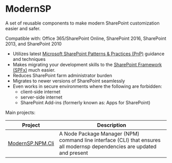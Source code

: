 # ModernSP
A set of reusable components to make modern SharePoint customization easier and safer.

Compatible with: Office 365/SharePoint Online, SharePoint 2016, SharePoint 2013, and SharePoint 2010

- Utilizes latest [Microsoft SharePoint Patterns & Practices (PnP)](https://dev.office.com/patterns-and-practices) guidance and techniques
- Makes migrating your development skills to the [SharePoint Framework (SPFx)](https://dev.office.com/sharepoint/docs/spfx/sharepoint-framework-overview) much easier.
- Reduces SharePoint farm administrator burden
- Migrates to newer versions of SharePoint seamlessly
- Even works in secure environments where the following are forbidden:
    - client-side internet
    - server-side internet
    - SharePoint Add-ins (formerly known as: Apps for SharePoint)

Main projects:

| Project | Description |
| --- | --- |
| [ModernSP.NPM.Cli](https://github.com/ModernSP/NPM.Cli) | A Node Package Manager (NPM) command line interface (CLI) that ensures all modernsp dependencies are updated and present |
